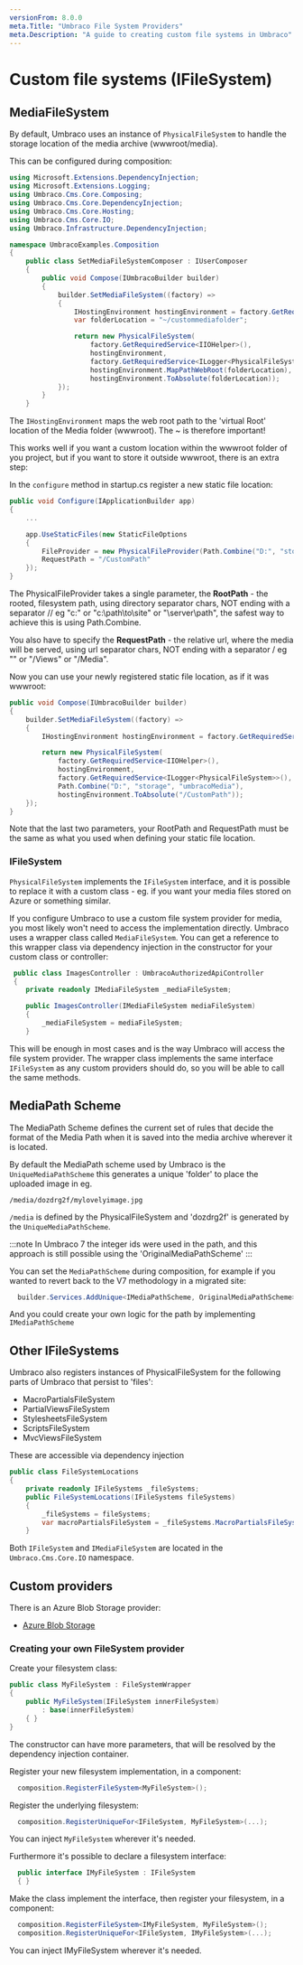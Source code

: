 ```yaml
---
versionFrom: 8.0.0
meta.Title: "Umbraco File System Providers"
meta.Description: "A guide to creating custom file systems in Umbraco"
---
```


# Custom file systems (IFileSystem)

## MediaFileSystem
By default, Umbraco uses an instance of `PhysicalFileSystem` to handle the storage location of the media archive (wwwroot/media).

This can be configured during composition:

```csharp
using Microsoft.Extensions.DependencyInjection;
using Microsoft.Extensions.Logging;
using Umbraco.Cms.Core.Composing;
using Umbraco.Cms.Core.DependencyInjection;
using Umbraco.Cms.Core.Hosting;
using Umbraco.Cms.Core.IO;
using Umbraco.Infrastructure.DependencyInjection;

namespace UmbracoExamples.Composition
{
    public class SetMediaFileSystemComposer : IUserComposer
    {
        public void Compose(IUmbracoBuilder builder)
        {
            builder.SetMediaFileSystem((factory) =>
            {
                IHostingEnvironment hostingEnvironment = factory.GetRequiredService<IHostingEnvironment>();
                var folderLocation = "~/custommediafolder";

                return new PhysicalFileSystem(
                    factory.GetRequiredService<IIOHelper>(),
                    hostingEnvironment,
                    factory.GetRequiredService<ILogger<PhysicalFileSystem>>(),
                    hostingEnvironment.MapPathWebRoot(folderLocation),
                    hostingEnvironment.ToAbsolute(folderLocation));
            });
        }
    }
```
The `IHostingEnvironment` maps the web root path to the 'virtual Root' location of the Media folder (wwwroot). The ~ is therefore important!

This works well if you want a custom location within the wwwroot folder of you project, but if you want to store it outside wwwroot, there is an extra step:

In the `configure` method in startup.cs register a new static file location:

```c#
public void Configure(IApplicationBuilder app)
{
    ...

    app.UseStaticFiles(new StaticFileOptions
    {
        FileProvider = new PhysicalFileProvider(Path.Combine("D:", "storage", "umbracoMedia")),
        RequestPath = "/CustomPath"
    });
}
```
The PhysicalFileProvider takes a single parameter, the **RootPath** - the rooted, filesystem path, using directory separator chars, NOT ending with a separator // eg "c:" or "c:\path\to\site" or "\\server\path", the safest way to achieve this is using Path.Combine.


You also have to specify the  **RequestPath** - the relative url, where the media will be served, using url separator chars, NOT ending with a separator / eg "" or "/Views" or "/Media".

Now you can use your newly registered static file location, as if it was wwwroot:

```csharp
public void Compose(IUmbracoBuilder builder)
{
    builder.SetMediaFileSystem((factory) =>
    {
        IHostingEnvironment hostingEnvironment = factory.GetRequiredService<IHostingEnvironment>();

        return new PhysicalFileSystem(
            factory.GetRequiredService<IIOHelper>(),
            hostingEnvironment,
            factory.GetRequiredService<ILogger<PhysicalFileSystem>>(),
            Path.Combine("D:", "storage", "umbracoMedia"),
            hostingEnvironment.ToAbsolute("/CustomPath"));
    });
}
```
Note that the last two parameters, your RootPath and RequestPath must be the same as what you used when defining your static file location.

### IFileSystem

`PhysicalFileSystem` implements the `IFileSystem` interface, and it is possible to replace it with a custom class - eg. if you want your media files stored on Azure or something similar.

If you configure Umbraco to use a custom file system provider for media, you most likely won't need to access the implementation directly. Umbraco uses a wrapper class called `MediaFileSystem`. You can get a reference to this wrapper class via dependency injection in the constructor for your custom class or controller:

```csharp
 public class ImagesController : UmbracoAuthorizedApiController
 {
    private readonly IMediaFileSystem _mediaFileSystem;

    public ImagesController(IMediaFileSystem mediaFileSystem)
    {
        _mediaFileSystem = mediaFileSystem;
    }
```

This will be enough in most cases and is the way Umbraco will access the file system provider. The wrapper class implements the same interface `IFileSystem` as any custom providers should do, so you will be able to call the same methods.

## MediaPath Scheme

The MediaPath Scheme defines the current set of rules that decide the format of the Media Path when it is saved into the media archive wherever it is located.

By default the MediaPath scheme used by Umbraco is the `UniqueMediaPathScheme` this generates a unique 'folder' to place the uploaded image in eg.

`/media/dozdrg2f/mylovelyimage.jpg`

`/media` is defined by the PhysicalFileSystem and 'dozdrg2f' is generated by the `UniqueMediaPathScheme`.

:::note
In Umbraco 7 the integer ids were used in the path, and this approach is still possible using the 'OriginalMediaPathScheme'
:::

You can set the `MediaPathScheme` during composition, for example if you wanted to revert back to the V7 methodology in a migrated site:

```c#
  builder.Services.AddUnique<IMediaPathScheme, OriginalMediaPathScheme>();
```

And you could create your own logic for the path by implementing `IMediaPathScheme`

## Other IFileSystems

Umbraco also registers instances of PhysicalFileSystem for the following parts of Umbraco that persist to 'files':

- MacroPartialsFileSystem
- PartialViewsFileSystem
- StylesheetsFileSystem
- ScriptsFileSystem
- MvcViewsFileSystem 

These are accessible via dependency injection

```csharp
public class FileSystemLocations 
{
    private readonly IFileSystems _fileSystems;
    public FileSystemLocations(IFileSystems fileSystems)
    {
        _fileSystems = fileSystems;
        var macroPartialsFileSystem = _fileSystems.MacroPartialsFileSystem;
    }     
```

Both `IFileSystem` and `IMediaFileSystem` are located in the `Umbraco.Cms.Core.IO` namespace.

## Custom providers

There is an Azure Blob Storage provider:

* [Azure Blob Storage](Azure-Blob-Storage/)

### Creating your own FileSystem provider
Create your filesystem class:
```csharp
public class MyFileSystem : FileSystemWrapper
{
    public MyFileSystem(IFileSystem innerFileSystem)
        : base(innerFileSystem)
    { }
}
```
The constructor can have more parameters, that will be resolved by the dependency injection container.

Register your new filesystem implementation, in a component:
```csharp
  composition.RegisterFileSystem<MyFileSystem>();
```
Register the underlying filesystem:
```csharp
  composition.RegisterUniqueFor<IFileSystem, MyFileSystem>(...);
```
You can inject `MyFileSystem` wherever it's needed.

Furthermore it's possible to declare a filesystem interface:
```csharp
  public interface IMyFileSystem : IFileSystem
  { }
```
Make the class implement the interface, then
register your filesystem, in a component:
```csharp
  composition.RegisterFileSystem<IMyFileSystem, MyFileSystem>();
  composition.RegisterUniqueFor<IFileSystem, IMyFileSystem>(...);
```
You can inject IMyFileSystem wherever it's needed.



